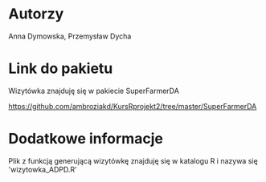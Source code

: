 # Autorzy
Anna Dymowska, Przemysław Dycha

# Link do pakietu
Wizytówka znajduję się w pakiecie SuperFarmerDA

https://github.com/ambroziakd/KursRprojekt2/tree/master/SuperFarmerDA

# Dodatkowe informacje
Plik z funkcją generującą wizytówkę znajduję się w katalogu R i nazywa się 'wizytowka_ADPD.R'
